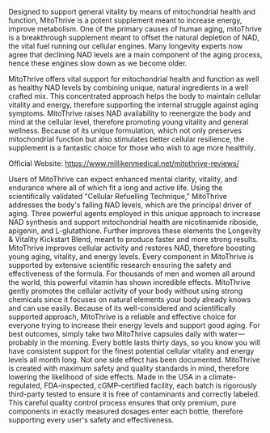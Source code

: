 Designed to support general vitality by means of mitochondrial health and function, MitoThrive is a potent supplement meant to increase energy, improve metabolism.
One of the primary causes of human aging, mitoThrive is a breakthrough supplement meant to offset the natural depletion of NAD, the vital fuel running our cellular engines.
Many longevity experts now agree that declining NAD levels are a main component of the aging process, hence these engines slow down as we become older.

MitoThrive offers vital support for mitochondrial health and function as well as healthy NAD levels by combining unique, natural ingredients in a well crafted mix.
This concentrated approach helps the body to maintain cellular vitality and energy, therefore supporting the internal struggle against aging symptoms.
MitoThrive raises NAD availability to reenergize the body and mind at the cellular level, therefore promoting young vitality and general wellness.
Because of its unique formulation, which not only preserves mitochondrial function but also stimulates better cellular resilience, the supplement is a fantastic choice for those who wish to age more healthily.

Official Website: https://www.millikenmedical.net/mitothrive-reviews/

Users of MitoThrive can expect enhanced mental clarity, vitality, and endurance where all of which fit a long and active life.
Using the scientifically validated "Cellular Refuelling Technique," MitoThrive addresses the body's falling NAD levels, which are the principal driver of aging.
Three powerful agents employed in this unique approach to increase NAD synthesis and support mitochondrial health are nicotinamide riboside, apigenin, and L-glutathione.
Further improves these elements the Longevity & Vitality Kickstart Blend, meant to produce faster and more strong results.
MitoThrive improves cellular activity and restores NAD, therefore boosting young aging, vitality, and energy levels.
Every component in MitoThrive is supported by extensive scientific research ensuring the safety and effectiveness of the formula. For thousands of men and women all around the world, this powerful vitamin has shown incredible effects.
MitoThrive gently promotes the cellular activity of your body without using strong chemicals since it focuses on natural elements your body already knows and can use easily.
Because of its well-considered and scientifically supported approach, MitoThrive is a reliable and effective choice for everyone trying to increase their energy levels and support good aging.
For best outcomes, simply take two MitoThrive capsules daily with water—probably in the morning.
Every bottle lasts thirty days, so you know you will have consistent support for the finest potential cellular vitality and energy levels all month long.
Not one side effect has been documented. MitoThrive is created with maximum safety and quality standards in mind, therefore lowering the likelihood of side effects.
Made in the USA in a climate-regulated, FDA-inspected, cGMP-certified facility, each batch is rigorously third-party tested to ensure it is free of contaminants and correctly labeled.
This careful quality control process ensures that only premium, pure components in exactly measured dosages enter each bottle, therefore supporting every user's safety and effectiveness.


